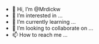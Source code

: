 - 👋 Hi, I’m @Mrdickw
- 👀 I’m interested in ...
- 🌱 I’m currently learning ...
- 💞️ I’m looking to collaborate on ...
- 📫 How to reach me ...

<!---
Mrdickw/Mrdickw is a ✨ special ✨ repository because its `README.md` (this file) appears on your GitHub profile.
You can click the Preview link to take a look at your changes.
--->
